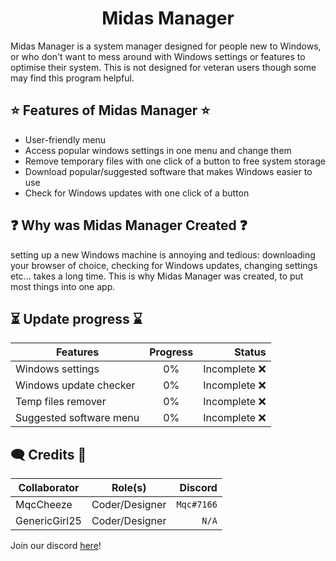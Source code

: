 <h1 align="center">
Midas Manager
</h1>

Midas Manager is a system manager designed for people new to Windows, or who don't want to mess around with Windows settings or features to optimise their system. This is not designed for veteran users though some may find this program helpful.

## ⭐ Features of Midas Manager ⭐

- User-friendly menu
- Access popular windows settings in one menu and change them
- Remove temporary files with one click of a button to free system storage
- Download popular/suggested software that makes Windows easier to use
- Check for Windows updates with one click of a button

## ❓ Why was Midas Manager Created ❓

setting up a new Windows machine is annoying and tedious: downloading your browser of choice, checking for Windows updates, changing settings etc... takes a long time. This is why Midas Manager was created, to put most things into one app.

## ⏳ Update progress ⌛

| Features | Progress | Status |
| ------------- |:-------------:| -----:|
| Windows settings | 0% | Incomplete ❌ |
| Windows update checker | 0% | Incomplete ❌ |
| Temp files remover | 0% | Incomplete ❌ |
| Suggested software menu | 0% | Incomplete ❌ |

## 🗨️ Credits 💬

| Collaborator | Role(s) | Discord |
| ------------- |:-------------:| -----:|
| MqcCheeze | Coder/Designer | ```Mqc#7166``` |
| GenericGirl25 | Coder/Designer | ```N/A``` |

Join our discord [here](https://discord.gg/W6FvBNpdTJ)!
